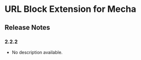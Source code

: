 URL Block Extension for Mecha
=============================

Release Notes
-------------

### 2.2.2

 - No description available.
